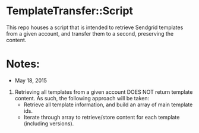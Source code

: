 # TemplateTransfer::Script
This repo houses a script that is intended to retrieve Sendgrid templates from a given account, and transfer them to a second, preserving the content.

# Notes:
- May 18, 2015
1. Retrieving all templates from a given account DOES NOT return template content. As such, the following approach will be taken:
    - Retrieve all template information, and build an array of main template ids.
    - Iterate through array to retrieve/store content for each template (including versions).